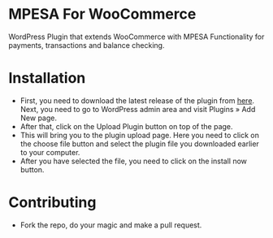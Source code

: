 # MPESA For WooCommerce
WordPress Plugin that extends WooCommerce with MPESA Functionality for payments, transactions and balance checking.

# Installation
* First, you need to download the latest release of the plugin from [here](https://github.com/maukoese/wc-mpesa/releases). Next, you need to go to WordPress admin area and visit Plugins » Add New page.
* After that, click on the Upload Plugin button on top of the page.
* This will bring you to the plugin upload page. Here you need to click on the choose file button and select the plugin file you downloaded earlier to your computer.
* After you have selected the file, you need to click on the install now button.

# Contributing
* Fork the repo, do your magic and make a pull request.
